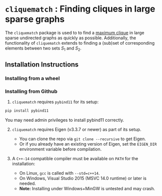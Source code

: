 # `cliquematch` : Finding cliques in large sparse graphs

The `cliquematch` package is used to to find a [maximum clique](https://en.wikipedia.org/wiki/Clique_(graph_theory)#Definitions)
in large sparse undirected graphs as quickly as possible. Additionally, the functionality of `cliquematch` extends to finding a (sub)set of
corresponding elements between two sets *S*<sub>1</sub> and *S*<sub>2</sub>.


## Installation Instructions

### Installing from a wheel

### Installing from Github

1. `cliquematch` requires `pybind11` for its setup: 

```bash
pip install pybind11
```
You may need admin privileges to install pybind11 correctly.

2. `cliquematch` requires Eigen (v3.3.7 or newer) as part of its setup. 
	
	* You can clone the repo via `git clone --recursive` to get Eigen.
	* Or if you already have an existing version of Eigen, set the `EIGEN_DIR` 
	environment variable before compilation.

3. A `C++-14` compatible compiler must be available on `PATH` for the installation:

	* On Linux, `gcc` is called with `--std=c++14`. 
	* On Windows, Visual Studio 2015 (MSVC 14.0 runtime) or later is needed.
	* **Note:** Installing under Windows+MinGW is untested and may crash.
